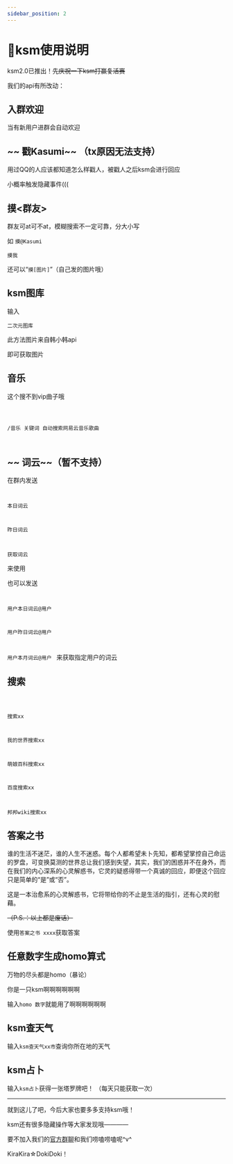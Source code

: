 ```yaml
---
sidebar_position: 2
---
```


# 📜ksm使用说明

ksm2.0已推出！~~先庆祝一下ksm打赢复活赛~~

我们的api有所改动：

## 入群欢迎

当有新用户进群会自动欢迎

## ~~ 戳Kasumi~~ （tx原因无法支持）

用过QQ的人应该都知道怎么样戳人，被戳人之后ksm会进行回应

小概率触发隐藏事件(((


## 摸<群友>

群友可at可不at，模糊搜索不一定可靠，分大小写

如 <code>摸@Kasumi</code>

<code>摸我</code>

还可以“<code>摸\[图片\]</code>”（自己发的图片哦）

## ksm图库

输入

<code>二次元图库</code>

此方法图片来自韩小韩api

即可获取图片





## 音乐

这个搜不到vip曲子哦

<code>

/音乐 关键词
自动搜索网易云音乐歌曲


</code>

## ~~ 词云~~（暂不支持）

在群内发送
<code>

本日词云

昨日词云

获取词云
</code>

来使用

也可以发送
<code>

用户本日词云@用户

用户昨日词云@用户

用户本月词云@用户
</code>
来获取指定用户的词云 

## 搜索

<code>

搜索xx

我的世界搜索xx

萌娘百科搜索xx

百度搜索xx

邦邦wiki搜索xx
</code>



## 答案之书 

谁的生活不迷茫，谁的人生不迷惑。每个人都希望未卜先知，都希望掌控自己命运的罗盘，可变换莫测的世界总让我们感到失望，其实，我们的困惑并不在身外，而在我们的内心深系的心灵解惑书，它灵的疑惑得带一个真诚的回应，即便这个回应只是简单的“是”或“否”。

这是一本治愈系的心灵解惑书，它将带给你的不止是生活的指引，还有心灵的慰藉。

~~（P.S.：以上都是废话）~~

使用<code>答案之书 xxxx</code>获取答案

## 任意数字生成homo算式

万物的尽头都是homo（暴论）

你是一只ksm啊啊啊啊啊啊

输入<code>homo 数字</code>就能用了啊啊啊啊啊啊

## ksm查天气

输入<code>ksm查天气xx市</code>查询你所在地的天气

## ksm占卜

输入<code>ksm占卜</code>获得一张塔罗牌吧！
（每天只能获取一次）



***



就到这儿了吧，今后大家也要多多支持ksm哦！

ksm还有很多隐藏操作等大家发现哦————

要不加入我们的[官方群聊](http://qm.qq.com/cgi-bin/qm/qr?_wv=1027&k=Lqal0PCVCKBlG22gu-9soLlaRqffOpJA&authKey=Gh%2BoZD%2FWg2t8%2BT0jAkmQ7QLQblOHNw%2FSr5tQwoka5I55JW94TzFqNPdm7kM4gJUC&noverify=0&group_code=737704963)和我们唠嗑唠嗑呢^v^

KiraKira☆DokiDoki！
